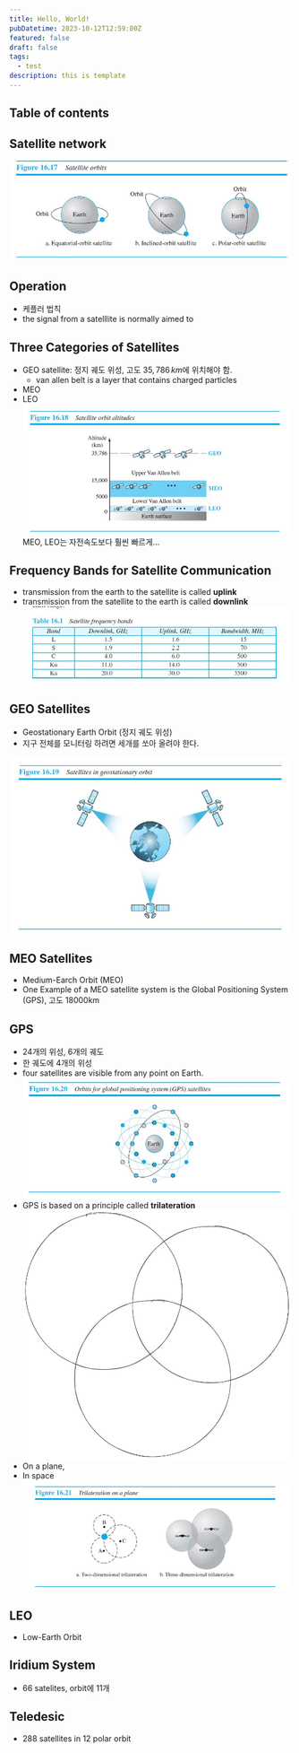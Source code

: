 ```yaml
---
title: Hello, World!
pubDatetime: 2023-10-12T12:59:00Z
featured: false
draft: false
tags:
  - test
description: this is template
---
```


## Table of contents

## Satellite network

![](/src/assets/image/satellite-network-1697083175366.jpeg)

## Operation

- 케플러 법칙
- the signal from a satelllite is normally aimed to

## Three Categories of Satellites

- GEO satellite: 정지 궤도 위성, 고도 $35,786\,km$에 위치해야 함.
  - van allen belt is a layer that contains charged particles
- MEO
- LEO
  ![](/src/assets/image/satellite-network-1697083437810.jpeg)
  MEO, LEO는 자전속도보다 훨씬 빠르게...

## Frequency Bands for Satellite Communication

- transmission from the earth to the satellite is called **uplink**
- transmission from the satellite to the earth is called **downlink**
  ![](/src/assets/image/satellite-network-1697083505915.jpeg)

## GEO Satellites

- Geostationary Earth Orbit (정지 궤도 위성)
- 지구 전체를 모니터링 하려면 세개를 쏘아 올려야 한다.

![](/src/assets/image/satellite-network-1697083611509.jpeg)

## MEO Satellites

- Medium-Earch Orbit (MEO)
- One Example of a MEO satellite system is the Global Positioning System (GPS), 고도 18000km

## GPS

- 24개의 위성, 6개의 궤도
- 한 궤도에 4개의 위성
- four satellites are visible from any point on Earth.
  ![](/src/assets/image/satellite-network-1697083722299.jpeg)
- GPS is based on a principle called **trilateration**
  ![](/src/assets/image/satellite-network-1697083879367.jpeg)
- On a plane,
- In space
  ![](/src/assets/image/satellite-network-1697083936977.jpeg)

## LEO

- Low-Earth Orbit

## Iridium System

- 66 satelites, orbit에 11개

## Teledesic

- 288 satellites in 12 polar orbit
